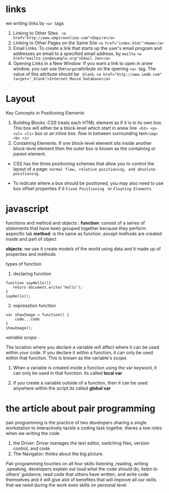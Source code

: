 # links 
we writing links by  `<a> `tags
 1. Linking to Other Sites
 ` <a href="http://www.empireonline.com">Empire</a>` 
 2. Linking to Other Pages on the Same Site
  `<a href="index.html">Home</a>`
3. Email Links :To create a link that starts up the user's email program and addresses an email to a specified
email address, by `mailto`
`<a href="mailto:jon@example.org">Email Jon</a>`
4. Opening Links in a New Window:
If you want a link to open in anew window, you can use the` target `attribute on the opening
`<a> `tag. The value of this attribute should be `_blank`.
`<a href="http://www.imdb.com" target="_blank">Internet Movie Database</a>`

# Layout
Key Concepts in Positioning Elements
1. Building Blocks :CSS treats each HTML element as if it is in its own box.
This box will either be a block-level which start in anew line` <h1> <p> <ul> <li>`
box or an inline box. flow in between surrounding text`<img> <b> <i>`
2. Containing Elements: If one block-level element sits inside another
block-level element then the outer box is known as the containing or parent element.

* CSS has the three positioning schemes that allow you to control the layout of a page:
 `normal flow, relative positioning, and absolute positioning.`

 * To indicate where a box should be positioned, you may also need to use box offset properties
  if it  `Fixed Positioning ` or  `Floating Elements `

# javascript

  functions and method and objects :
  **function**: consist of a series of statements that have been grouped together because they perform aspecific tak 
  **method**: is the same as function ,except methods are created inside and part of object

  **objects**: we use it create models of the world using data and it made up of properties and methods 

types of function
  1. declaring function
```
function sayHello(){
   return document.write('hello'); 
}
sayHello();
```
2. expresstion function
```
var showImage = function() {
    code...code
}
showImage();
```

*variable scope* :

The location where you declare a variable will affect where it can be used
within your code. If you declare it within a function, it can only be used
within that function. This is known as the variable's scope.
1. When a variable is created inside a function using the var keyword, it can only be used in that function. its called 
**local var**

2. If you create a variable outside of a function, then it can be used anywhere within the script.its called **global var**


 # the article about pair programming 

 pair programming is the practice of two developers sharing a single workstation to interactively tackle a coding task togethe.
 theres a tow roles when we writing the code 

 1. the Driver: Driver manages the text editor, switching files, version control, and code
 2. The Navigator: thinks about the big picture.

 Pair programming touches on all four skills listening ,reading, writing ,speaking, developers explain out loud what the code should do, listen to others’ guidance, read code that others have written, and write code themselves and it will give alot of benefites that will improve all our skills that we need during the work even skills on personal level
